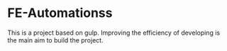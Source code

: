 # FE-Automationss
This is a project based on gulp. Improving the efficiency of developing is the main aim to build the project.


